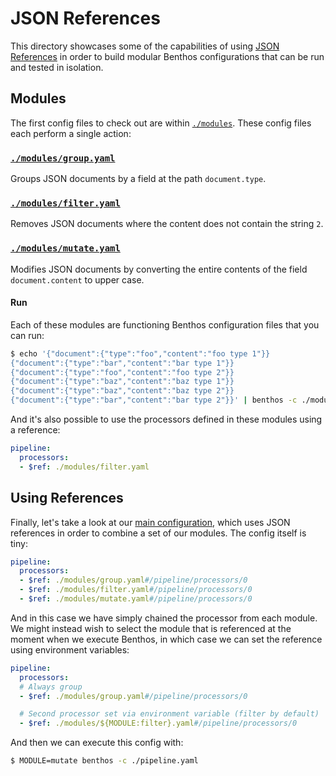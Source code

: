 JSON References
===============

This directory showcases some of the capabilities of using
[JSON References][json-refs] in order to build modular Benthos configurations
that can be run and tested in isolation.

## Modules

The first config files to check out are within [`./modules`](./modules). These
config files each perform a single action:

### [`./modules/group.yaml`](./modules/group.yaml)

Groups JSON documents by a field at the path `document.type`.

### [`./modules/filter.yaml`](./modules/filter.yaml)

Removes JSON documents where the content does not contain the string `2`.

### [`./modules/mutate.yaml`](./modules/mutate.yaml)

Modifies JSON documents by converting the entire contents of the field
`document.content` to upper case.

#### Run

Each of these modules are functioning Benthos configuration files that you can
run:

``` sh
$ echo '{"document":{"type":"foo","content":"foo type 1"}}
{"document":{"type":"bar","content":"bar type 1"}}
{"document":{"type":"foo","content":"foo type 2"}}
{"document":{"type":"baz","content":"baz type 1"}}
{"document":{"type":"baz","content":"baz type 2"}}
{"document":{"type":"bar","content":"bar type 2"}}' | benthos -c ./modules/group.yaml
```

And it's also possible to use the processors defined in these modules using a
reference:

``` yaml
pipeline:
  processors:
  - $ref: ./modules/filter.yaml
```

## Using References

Finally, let's take a look at our [main configuration](./pipeline.yaml), which
uses JSON references in order to combine a set of our modules. The config itself
is tiny:

``` yaml
pipeline:
  processors:
  - $ref: ./modules/group.yaml#/pipeline/processors/0
  - $ref: ./modules/filter.yaml#/pipeline/processors/0
  - $ref: ./modules/mutate.yaml#/pipeline/processors/0
```

And in this case we have simply chained the processor from each module. We might
instead wish to select the module that is referenced at the moment when we
execute Benthos, in which case we can set the reference using environment
variables:

``` yaml
pipeline:
  processors:
  # Always group
  - $ref: ./modules/group.yaml#/pipeline/processors/0

  # Second processor set via environment variable (filter by default)
  - $ref: ./modules/${MODULE:filter}.yaml#/pipeline/processors/0
```

And then we can execute this config with:

``` sh
$ MODULE=mutate benthos -c ./pipeline.yaml
```

[json-refs]: https://tools.ietf.org/html/draft-pbryan-zyp-json-ref-03